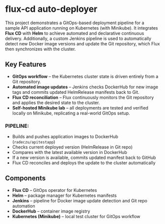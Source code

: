 # flux-cd auto-deployer

This project demonstrates a GitOps-based deployment pipeline for a sample API application running on Kubernetes (with Minikube). It integrates **Flux CD** with **Helm** to achieve automated and declarative continuous delivery. Additionally, a custom Jenkins pipeline is used to automatically detect new Docker image versions and update the Git repository, which Flux then synchronizes with the cluster.

## Key Features
- **GitOps workflow** – the Kubernetes cluster state is driven entirely from a Git repository.  
- **Automated image updates** – Jenkins checks DockerHub for new image tags and commits updated HelmRelease manifests back to Git.  
- **Flux CD reconciliation** – Flux continuously monitors the Git repository and applies the desired state to the cluster.  
- **Self-hosted Minikube lab** – all deployments are tested and verified locally on Minikube, replicating a real-world GitOps setup.

### PIPELINE:

- Builds and pushes application images to DockerHub (`radeczu/apitestapp`)  
- Checks current deployed version (HelmRelease in Git repo)  
- Compares with the latest available version in DockerHub  
- If a new version is available, commits updated manifest back to GitHub  
- Flux CD reconciles and deploys the update to the cluster automatically

## Components
- **Flux CD** – GitOps operator for Kubernetes  
- **Helm** – package manager for Kubernetes manifests  
- **Jenkins** – pipeline for Docker image update detection and Git repo automation  
- **DockerHub** – container image registry  
- **Kubernetes (Minikube)** – local test cluster for GitOps workflow  
